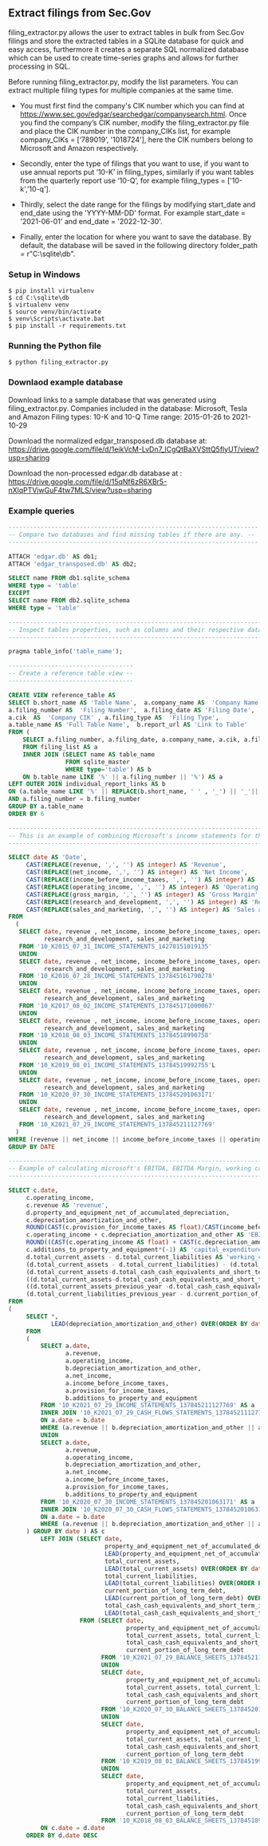 ## Extract filings from Sec.Gov 

filing_extractor.py allows the user to extract tables in bulk from Sec.Gov filings and store the extracted tables in a SQLite database for quick and easy access, furthermore it creates a separate SQL normalized database which can be used to create time-series graphs and allows for further processing in SQL. 

Before running filing_extractor.py,  modify the list parameters. You can extract multiple filing types for multiple companies at the same time. 

- You must first find the company's CIK number which you can find at https://www.sec.gov/edgar/searchedgar/companysearch.html. Once you find the company’s CIK number, modify the filing_extractor.py file and place the CIK number in the company_CIKs list, for example company_CIKs = [‘789019’, '1018724'],  here the CIK numbers belong to Microsoft and Amazon respectively. 

- Secondly, enter the type of filings that you want to use, if you want to use annual reports  put  ‘10-K’ in filing_types, similarly if you want tables from the quarterly report use ‘10-Q’, for example filing_types = ['10-k','10-q'].

- Thirdly, select the date range for the filings by modifying start_date and end_date using the 'YYYY-MM-DD' format. For example start_date = '2021-06-01' and end_date = '2022-12-30'.
 
- Finally, enter the location for where you want to save the database. By default, the database will be saved in the following directory folder_path = r"C:\sqlite\db".

### Setup in Windows 

    $ pip install virtualenv
    $ cd C:\sqlite\db
    $ virtualenv venv
    $ source venv/bin/activate
    $ venv\Scripts\activate.bat
    $ pip install -r requirements.txt
    
### Running the Python file

    $ python filing_extractor.py
    
### Downlaod example database

Download links to a sample database that was generated using filing_extractor.py. 
Companies included in the database: Microsoft, Tesla and Amazon
Filing types: 10-K and 10-Q
Time range: 2015-01-26 to 2021-10-29

Download the normalized edgar_transposed.db database at: https://drive.google.com/file/d/1eikVcM-LvDn7_lCgQtBaXVSttQ5flyUT/view?usp=sharing

Download the non-processed edgar.db database at : https://drive.google.com/file/d/15qNf6zR6XBr5-nXlqPTVjwGuF4tw7MLS/view?usp=sharing
    
### Example queries
  ```SQL
  ----------------------------------------------------------------------
  -- Compare two databases and find missing tables if there are any. --
  ----------------------------------------------------------------------
  
ATTACH 'edgar.db' AS db1;
ATTACH 'edgar_transposed.db' AS db2;

SELECT name FROM db1.sqlite_schema
WHERE type = 'table'
EXCEPT
SELECT name FROM db2.sqlite_schema
WHERE type = 'table'

---------------------------------------------------------------------------------
-- Inspect tables properties, such as columns and their respective data types. --
---------------------------------------------------------------------------------

pragma table_info('table_name');

-----------------------------------
-- Create a reference table view --
-----------------------------------

CREATE VIEW reference_table AS
SELECT b.short_name AS 'Table Name',  a.company_name AS  'Company Name' ,
a.filing_number AS  'Filing Number',  a.filing_date AS 'Filing Date',
a.cik  AS  'Company CIK' , a.filing_type AS  'Filing Type',
a.table_name AS 'Full Table Name',  b.report_url AS 'Link to Table'
FROM (
      SELECT a.filing_number, a.filing_date, a.company_name, a.cik, a.filing_type, b.table_name
      FROM filing_list AS a
      INNER JOIN (SELECT name AS table_name
                  FROM sqlite_master
                  WHERE type='table') AS b
      ON b.table_name LIKE '%' || a.filing_number || '%') AS a
LEFT OUTER JOIN individual_report_links AS b
ON (a.table_name LIKE '%' || REPLACE(b.short_name, ' ' , '_') || '_'||  b.filing_number|| '%')
AND a.filing_number = b.filing_number
GROUP BY a.table_name
ORDER BY 6

---------------------------------------------------------------------------------------------------------------------------------
-- This is an example of combining Microsoft's income statements for the past 9 years and converting data types (if necessary).--
---------------------------------------------------------------------------------------------------------------------------------

SELECT date AS 'Date',
       CAST(REPLACE(revenue, ',', '') AS integer) AS 'Revenue',
       CAST(REPLACE(net_income, ',', '') AS integer) AS 'Net Income',
       CAST(REPLACE(income_before_income_taxes, ',', '') AS integer) AS 'Income Before Income Taxes',
       CAST(REPLACE(operating_income, ',', '') AS integer) AS 'Operating Income',
       CAST(REPLACE(gross_margin, ',', '') AS integer) AS 'Gross Margin',
       CAST(REPLACE(research_and_development, ',', '') AS integer) AS 'Research and Development',
       CAST(REPLACE(sales_and_marketing, ',', '') AS integer) AS 'Sales and Marketing'
FROM
    (
     SELECT date, revenue , net_income, income_before_income_taxes, operating_income, gross_margin, 
            research_and_development, sales_and_marketing
     FROM '10_K2015_07_31_INCOME_STATEMENTS_14278151019135'
     UNION
     SELECT date, revenue , net_income, income_before_income_taxes, operating_income, gross_margin, 
            research_and_development, sales_and_marketing
     FROM '10_K2016_07_28_INCOME_STATEMENTS_137845161790278'
     UNION
     SELECT date, revenue , net_income, income_before_income_taxes, operating_income, gross_margin, 
            research_and_development, sales_and_marketing
     FROM '10_K2017_08_02_INCOME_STATEMENTS_137845171000067'
     UNION
     SELECT date, revenue , net_income, income_before_income_taxes, operating_income, gross_margin, 
            research_and_development, sales_and_marketing
     FROM '10_K2018_08_03_INCOME_STATEMENTS_13784518990758'
     UNION
     SELECT date, revenue , net_income, income_before_income_taxes, operating_income, gross_margin, 
            research_and_development, sales_and_marketing
     FROM '10_K2019_08_01_INCOME_STATEMENTS_13784519992755'L
     UNION
     SELECT date, revenue , net_income, income_before_income_taxes, operating_income, gross_margin, 
            research_and_development, sales_and_marketing
     FROM '10_K2020_07_30_INCOME_STATEMENTS_137845201063171'
     UNION
     SELECT date, revenue , net_income, income_before_income_taxes, operating_income, gross_margin,
            research_and_development, sales_and_marketing
     FROM '10_K2021_07_29_INCOME_STATEMENTS_137845211127769'
    )
WHERE (revenue || net_income || income_before_income_taxes || operating_income || gross_margin || research_and_development || sales_and_marketing ) IS NOT NULL
GROUP BY DATE

----------------------------------------------------------------------------------------------------------------
-- Example of calculating microsoft's EBITDA, EBITDA Margin, working capital, change in cash working capital. --
----------------------------------------------------------------------------------------------------------------

SELECT c.date, 
       c.operating_income, 
       c.revenue AS 'revenue',
       d.property_and_equipment_net_of_accumulated_depreciation,
       c.depreciation_amortization_and_other,
       ROUND(CAST(c.provision_for_income_taxes AS float)/CAST(income_before_income_taxes AS float) * 100 ,2) AS 'annual_effective_tax_rate',
       c.operating_income + c.depreciation_amortization_and_other AS 'EBITDA',
       ROUND((CAST(c.operating_income AS float) + CAST(c.depreciation_amortization_and_other AS float))/CAST(c.revenue AS float),2) * 100 AS 'EBITDA_Margin ',
       c.additions_to_property_and_equipment*(-1) AS 'capital_expenditure',
       d.total_current_assets - d.total_current_liabilities AS 'working_capital',
       (d.total_current_assets - d.total_current_liabilities) - (d.total_current_assets_previous_year - d.total_current_liabilities_previous_year) AS 'change_in_working_capital',
       (d.total_current_assets-d.total_cash_cash_equivalents_and_short_term_investments) - (d.total_current_liabilities-current_portion_of_long_term_debt) AS 'non_cash_working_capital',
       ((d.total_current_assets-d.total_cash_cash_equivalents_and_short_term_investments) - (d.total_current_liabilities-current_portion_of_long_term_debt))-
       ((d.total_current_assets_previous_year -d.total_cash_cash_equivalents_and_short_term_investments_previous_year) - 
       (d.total_current_liabilities_previous_year - d.current_portion_of_long_term_debt_previous_year)) AS 'change_in_non_cash_working_capital'
FROM
(
       SELECT *,
              LEAD(depreciation_amortization_and_other) OVER(ORDER BY date DESC) AS 'depreciation_amortization_and_other_previous_year'
       FROM 
       (
           SELECT a.date, 
                  a.revenue,
                  a.operating_income, 
                  b.depreciation_amortization_and_other,
                  a.net_income, 
                  a.income_before_income_taxes,
                  a.provision_for_income_taxes,
                  b.additions_to_property_and_equipment
           FROM '10_K2021_07_29_INCOME_STATEMENTS_137845211127769' AS a
           INNER JOIN '10_K2021_07_29_CASH_FLOWS_STATEMENTS_137845211127769' AS b
           ON a.date = b.date
           WHERE (a.revenue || b.depreciation_amortization_and_other || a.operating_income) IS NOT NULL 
           UNION
           SELECT a.date, 
                  a.revenue,
                  a.operating_income, 
                  b.depreciation_amortization_and_other,
                  a.net_income,
                  a.income_before_income_taxes,
                  a.provision_for_income_taxes,
                  b.additions_to_property_and_equipment
           FROM '10_K2020_07_30_INCOME_STATEMENTS_137845201063171' AS a
           INNER JOIN '10_K2020_07_30_CASH_FLOWS_STATEMENTS_137845201063171' AS b
           ON a.date = b.date
           WHERE (a.revenue || b.depreciation_amortization_and_other || a.operating_income) IS NOT NULL
       ) GROUP BY date ) AS c
           LEFT JOIN (SELECT date,     
                             property_and_equipment_net_of_accumulated_depreciation,
                             LEAD(property_and_equipment_net_of_accumulated_depreciation) OVER(ORDER BY date DESC) AS 'property_and_equipment_net_of_accumulated_depreciation_previous_year',
                             total_current_assets, 
                             LEAD(total_current_assets) OVER(ORDER BY date DESC) AS 'total_current_assets_previous_year',
                             total_current_liabilities,
                             LEAD(total_current_liabilities) OVER(ORDER BY date DESC) AS 'total_current_liabilities_previous_year',
                             current_portion_of_long_term_debt, 
                             LEAD(current_portion_of_long_term_debt) OVER(ORDER BY date DESC) AS 'current_portion_of_long_term_debt_previous_year',
                             total_cash_cash_equivalents_and_short_term_investments,
                             LEAD(total_cash_cash_equivalents_and_short_term_investments) OVER(ORDER BY date DESC) AS 'total_cash_cash_equivalents_and_short_term_investments_previous_year'                
                      FROM (SELECT date, 
                                   property_and_equipment_net_of_accumulated_depreciation_of_51_351_and_43_197 AS 'property_and_equipment_net_of_accumulated_depreciation', 
                                   total_current_assets, total_current_liabilities, 
                                   total_cash_cash_equivalents_and_short_term_investments, 
                                   current_portion_of_long_term_debt
                            FROM '10_K2021_07_29_BALANCE_SHEETS_137845211127769' 
                            UNION
                            SELECT date, 
                                   property_and_equipment_net_of_accumulated_depreciation_of_43_197_and_35_330 AS 'property_and_equipment_net_of_accumulated_depreciation', 
                                   total_current_assets, total_current_liabilities, 
                                   total_cash_cash_equivalents_and_short_term_investments, 
                                   current_portion_of_long_term_debt
                            FROM '10_K2020_07_30_BALANCE_SHEETS_137845201063171'
                            UNION 
                            SELECT date, 
                                   property_and_equipment_net_of_accumulated_depreciation_of_35_330_and_29_223 AS 'property_and_equipment_net_of_accumulated_depreciation', 
                                   total_current_assets, total_current_liabilities, 
                                   total_cash_cash_equivalents_and_short_term_investments, 
                                   current_portion_of_long_term_debt
                            FROM '10_K2019_08_01_BALANCE_SHEETS_13784519992755' 
                            UNION 
                            SELECT date, 
                                   property_and_equipment_net_of_accumulated_depreciation_of_29_223_and_24_179 AS 'property_and_equipment_net_of_accumulated_depreciation',
                                   total_current_assets, 
                                   total_current_liabilities, 
                                   total_cash_cash_equivalents_and_short_term_investments, 
                                   current_portion_of_long_term_debt
                            FROM '10_K2018_08_03_BALANCE_SHEETS_13784518990758' )) AS d
           ON c.date = d.date
       ORDER BY d.date DESC
  ```

